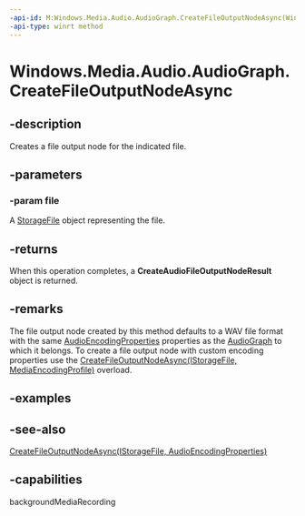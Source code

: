 ```yaml
---
-api-id: M:Windows.Media.Audio.AudioGraph.CreateFileOutputNodeAsync(Windows.Storage.IStorageFile)
-api-type: winrt method
---
```


<!-- Method syntax
public Windows.Foundation.IAsyncOperation<Windows.Media.Audio.CreateAudioFileOutputNodeResult> CreateFileOutputNodeAsync(Windows.Storage.IStorageFile file)
-->

# Windows.Media.Audio.AudioGraph.CreateFileOutputNodeAsync

## -description
Creates a file output node for the indicated file.

## -parameters
### -param file
A [StorageFile](../windows.storage/storagefile.md) object representing the file.

## -returns
When this operation completes, a **CreateAudioFileOutputNodeResult** object is returned.

## -remarks
The file output node created by this method defaults to a WAV file format with the same [AudioEncodingProperties](../windows.media.mediaproperties/audioencodingproperties.md) properties as the [AudioGraph](audiograph.md) to which it belongs. To create a file output node with custom encoding properties use the [CreateFileOutputNodeAsync(IStorageFile, MediaEncodingProfile)](audiograph_createfileoutputnodeasync_870871467.md) overload.

## -examples

## -see-also
[CreateFileOutputNodeAsync(IStorageFile, AudioEncodingProperties)](audiograph_createfileoutputnodeasync_870871467.md)
## -capabilities
backgroundMediaRecording
